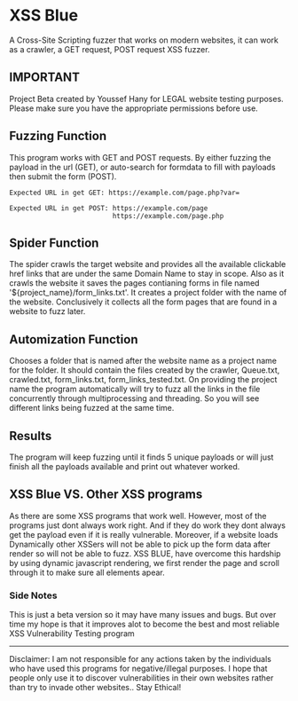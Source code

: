 # XSS Blue
A Cross-Site Scripting fuzzer that works on modern websites, it can work as a crawler, a GET request, POST request XSS fuzzer.


## IMPORTANT
Project Beta created by Youssef Hany for LEGAL website testing purposes.
Please make sure you have the appropriate permissions before use.


## Fuzzing Function
This program works with GET and POST requests. By either fuzzing the payload in the url (GET), or auto-search for formdata to fill with payloads then submit the form (POST).
```
Expected URL in get GET: https://example.com/page.php?var=
```
```
Expected URL in get POST: https://example.com/page
                          https://example.com/page.php
```


## Spider Function
The spider crawls the target website and provides all the available clickable href links that are under the same Domain Name to stay in scope. Also as it crawls the website it saves the pages contianing forms in file named '${project_name}/form_links.txt'. It creates a project folder with the name of the website. Conclusively it collects all the form pages that are found in a website to fuzz later.


## Automization Function
Chooses a folder that is named after the website name as a project name for the folder. It should contain the files created by the crawler, Queue.txt, crawled.txt, form_links.txt, form_links_tested.txt. On providing the project name the program automatically will try to fuzz all the links in the file concurrently through multiprocessing and threading. So you will see different links being fuzzed at the same time.


## Results
The program will keep fuzzing until it finds 5 unique payloads or will just finish all the payloads available and print out whatever worked.


## XSS Blue VS. Other XSS programs
As there are some XSS programs that work well. However, most of the programs just dont always work right. And if they do work they dont always get the payload even if it is really vulnerable. Moreover, if a website loads Dynamically other XSSers will not be able to pick up the form data after render so will not be able to fuzz. XSS BLUE, have overcome this hardship by using dynamic javascript rendering, we first render the page and scroll through it to make sure all elements apear.


### Side Notes
This is just a beta version so it may have many issues and bugs. But over time my hope is that it improves alot to become the best and most reliable XSS Vulnerability Testing program




------------------
Disclaimer: I am not responsible for any actions taken by the individuals who have used this programs for negative/illegal purposes. I hope that people only use it to discover vulnerabilities in their own websites rather than try to invade other websites.. Stay Ethical!
